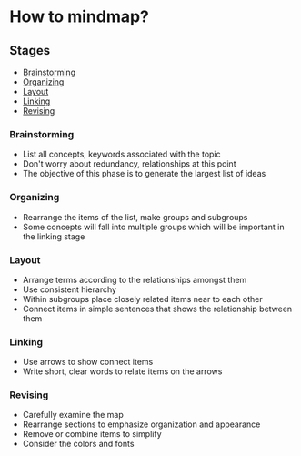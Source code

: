 # How to mindmap?

## Stages
- [Brainstorming](#Brainstorming)
- [Organizing](#Organizing)
- [Layout](#Layout)
- [Linking](#Linking)
- [Revising](#Revising)

### <a id="Brainstorming">Brainstorming</a>
- List all concepts, keywords associated with the topic
- Don't worry about redundancy, relationships at this point
- The objective of this phase is to generate the largest list of ideas

### <a id="Organizing">Organizing</a>
- Rearrange the items of the list, make groups and subgroups
- Some concepts will fall into multiple groups which will be important in the linking stage

### <a id="Layout">Layout</a>
- Arrange terms according to the relationships amongst them
- Use consistent hierarchy 
- Within subgroups place closely related items near to each other
- Connect items in simple sentences that shows the relationship between them

### <a id="Linking">Linking</a>
- Use arrows to show connect items
- Write short, clear words to relate items on the arrows

### <a id="Revising">Revising</a>
- Carefully examine the map
- Rearrange sections to emphasize organization and appearance
- Remove or combine items to simplify
- Consider the colors and fonts

